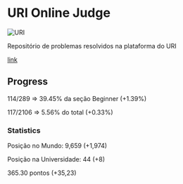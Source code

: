 # URI Online Judge

![URI](https://dka575ofm4ao0.cloudfront.net/pages-transactional_logos/retina/9144/Rl1qxNZhT5u7Bii1tesO)

Repositório de problemas resolvidos na plataforma do URI

[link](https://www.urionlinejudge.com.br/judge/en)

## Progress

114/289 => 39.45% da seção Beginner (+1.39%)

117/2106 => 5.56% do total (+0.33%)

### Statistics

Posição no Mundo: 9,659 (+1,974)

Posição na Universidade: 44 (+8)

365.30 pontos (+35,23)